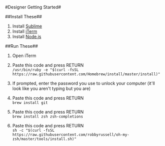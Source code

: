 #Designer Getting Started#

##Install These##
1. Install <a href="https://www.sublimetext.com/" target="_blank">Sublime</a>
2. Install <a href="https://www.iterm2.com/" target="_blank">iTerm</a>
3. Install <a href="https://www.nodejs.org/" target="_blank">Node.js</a>

##Run These##
1. Open iTerm
2. Paste this code and press RETURN  
`/usr/bin/ruby -e "$(curl -fsSL https://raw.githubusercontent.com/Homebrew/install/master/install)"`

3. If prompted, enter the password you use to unlock your computer (it'll look like you aren't typing but you are)
4. Paste this code and press RETURN  
`brew install git`

5. Paste this code and press RETURN  
`brew install zsh zsh-completions`

6. Paste this code and press RETURN  
`sh -c "$(curl -fsSL https://raw.githubusercontent.com/robbyrussell/oh-my-zsh/master/tools/install.sh)"`


